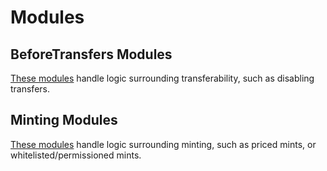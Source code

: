 # Modules

## BeforeTransfers Modules
[These modules](./BeforeTransfers/README.md) handle logic surrounding transferability, such as disabling transfers. 

## Minting Modules
[These modules](./Minting/README.md) handle logic surrounding minting, such as priced mints, or whitelisted/permissioned mints.